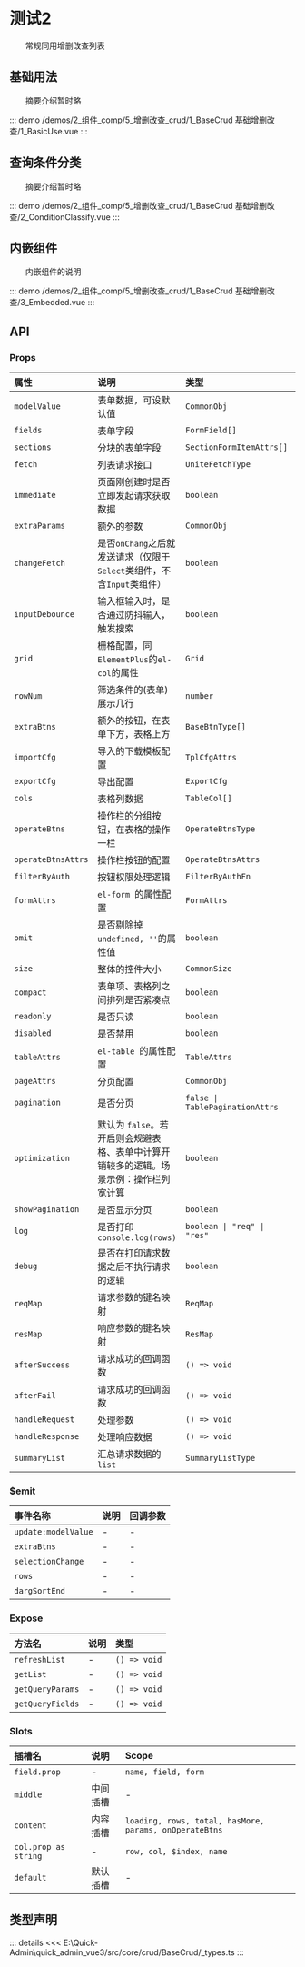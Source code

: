# 测试2

&emsp;&emsp;常规同用增删改查列表
## 基础用法

&emsp;&emsp;摘要介绍暂时略

::: demo 
/demos/2_组件_comp/5_增删改查_crud/1_BaseCrud 基础增删改查/1_BasicUse.vue
:::
## 查询条件分类

&emsp;&emsp;摘要介绍暂时略

::: demo 
/demos/2_组件_comp/5_增删改查_crud/1_BaseCrud 基础增删改查/2_ConditionClassify.vue
:::
## 内嵌组件

&emsp;&emsp;内嵌组件的说明

::: demo 
/demos/2_组件_comp/5_增删改查_crud/1_BaseCrud 基础增删改查/3_Embedded.vue
:::


## API 

### Props

|属性|说明|类型|默认值|
|:---|:---|:---|:---|
|`modelValue`|表单数据，可设默认值|`CommonObj`|-|
|`fields`|表单字段|`FormField[]`|`[]`|
|`sections`|分块的表单字段|`SectionFormItemAttrs[]`|-|
|`fetch`|列表请求接口|`UniteFetchType`|-|
|`immediate`|页面刚创建时是否立即发起请求获取数据|`boolean`|`true`|
|`extraParams`|额外的参数|`CommonObj`|-|
|`changeFetch`|是否`onChang`之后就发送请求（仅限于`Select`类组件，不含`Input`类组件）|`boolean`|`true`|
|`inputDebounce`|输入框输入时，是否通过防抖输入，触发搜索|`boolean`|`true`|
|`grid`|栅格配置，同`ElementPlus`的`el-col`的属性|`Grid`|`defaultGridAttrs`|
|`rowNum`|筛选条件的(表单)展示几行|`number`|-|
|`extraBtns`|额外的按钮，在表单下方，表格上方|`BaseBtnType[]`|-|
|`importCfg`|导入的下载模板配置|`TplCfgAttrs`|-|
|`exportCfg`|导出配置|`ExportCfg`|{ `limit: 10000 `}|
|`cols`|表格列数据|`TableCol[]`|`[]`|
|`operateBtns`|操作栏的分组按钮，在表格的操作一栏|`OperateBtnsType`|-|
|`operateBtnsAttrs`|操作栏按钮的配置|`OperateBtnsAttrs`|-|
|`filterByAuth`|按钮权限处理逻辑|`FilterByAuthFn`|`true`|
|`formAttrs`|`el-form `的属性配置|`FormAttrs`|`defaultFormAttrs`|
|`omit`|是否剔除掉`undefined, ''`的属性值|`boolean`|`true`|
|`size`|整体的控件大小|`CommonSize`|`defaultCommonSize`|
|`compact`|表单项、表格列之间排列是否紧凑点|`boolean`|`_props.grid.xl < 6`|
|`readonly`|是否只读|`boolean`|-|
|`disabled`|是否禁用|`boolean`|-|
|`tableAttrs`|`el-table `的属性配置|`TableAttrs`|`defaultTableAttrs`|
|`pageAttrs`|分页配置|`CommonObj`|-|
|`pagination`|是否分页|`false \| TablePaginationAttrs`|{ `currPage: 1, pageSize: 20 `}|
|`optimization`|默认为 `false`。若开启则会规避表格、表单中计算开销较多的逻辑。场景示例：操作栏列宽计算|`boolean`|-|
|`showPagination`|是否显示分页|`boolean`|`true`|
|`log`|是否打印`console.log(rows)`|`boolean \| "req" \| "res"`|-|
|`debug`|是否在打印请求数据之后不执行请求的逻辑|`boolean`|-|
|`reqMap`|请求参数的键名映射|`ReqMap`|`defaultReqMap`|
|`resMap`|响应参数的键名映射|`ResMap`|`defaultResMap`|
|`afterSuccess`|请求成功的回调函数|`() => void`|-|
|`afterFail`|请求成功的回调函数|`() => void`|-|
|`handleRequest`|处理参数|`() => void`|-|
|`handleResponse`|处理响应数据|`() => void`|-|
|`summaryList`|汇总请求数据的 `list`|`SummaryListType`|-|

### $emit

|事件名称|说明|回调参数|
|:---|:---|:---|
|`update:modelValue`|-|-|
|`extraBtns`|-|-|
|`selectionChange`|-|-|
|`rows`|-|-|
|`dargSortEnd`|-|-|

### Expose

|方法名|说明|类型|
|:---|:---|:---|
|`refreshList`|-|`() => void`|
|`getList`|-|`() => void`|
|`getQueryParams`|-|`() => void`|
|`getQueryFields`|-|`() => void`|

### Slots

|插槽名|说明|Scope|
|:---|:---|:---|
|`field.prop`|-|`name, field, form`|
|`middle`|中间插槽|-|
|`content`|内容插槽|`loading, rows, total, hasMore, params, onOperateBtns`|
|`col.prop as string`|-|`row, col, $index, name`|
|`default`|默认插槽|-|


## 类型声明

::: details
<<< E:\Quick-Admin\quick_admin_vue3/src/core/crud/BaseCrud/_types.ts
:::  
